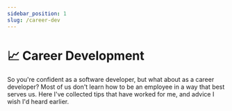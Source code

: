 ```yaml
---
sidebar_position: 1
slug: /career-dev
---
```


# 📈 Career Development

So you're confident as a software developer, but what about as a career developer? Most of us don't learn how to be an employee in a way that best serves us. Here I've collected tips that have worked for me, and advice I wish I'd heard earlier.
